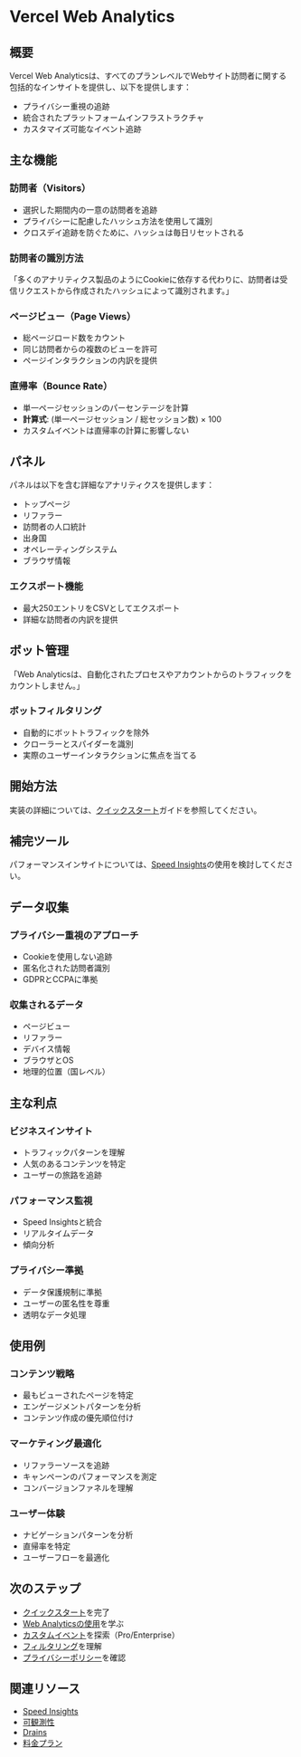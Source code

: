 # Vercel Web Analytics

## 概要

Vercel Web Analyticsは、すべてのプランレベルでWebサイト訪問者に関する包括的なインサイトを提供し、以下を提供します：

- プライバシー重視の追跡
- 統合されたプラットフォームインフラストラクチャ
- カスタマイズ可能なイベント追跡

## 主な機能

### 訪問者（Visitors）

- 選択した期間内の一意の訪問者を追跡
- プライバシーに配慮したハッシュ方法を使用して識別
- クロスデイ追跡を防ぐために、ハッシュは毎日リセットされる

### 訪問者の識別方法

「多くのアナリティクス製品のようにCookieに依存する代わりに、訪問者は受信リクエストから作成されたハッシュによって識別されます。」

### ページビュー（Page Views）

- 総ページロード数をカウント
- 同じ訪問者からの複数のビューを許可
- ページインタラクションの内訳を提供

### 直帰率（Bounce Rate）

- 単一ページセッションのパーセンテージを計算
- **計算式**: (単一ページセッション / 総セッション数) × 100
- カスタムイベントは直帰率の計算に影響しない

## パネル

パネルは以下を含む詳細なアナリティクスを提供します：

- トップページ
- リファラー
- 訪問者の人口統計
- 出身国
- オペレーティングシステム
- ブラウザ情報

### エクスポート機能

- 最大250エントリをCSVとしてエクスポート
- 詳細な訪問者の内訳を提供

## ボット管理

「Web Analyticsは、自動化されたプロセスやアカウントからのトラフィックをカウントしません。」

### ボットフィルタリング

- 自動的にボットトラフィックを除外
- クローラーとスパイダーを識別
- 実際のユーザーインタラクションに焦点を当てる

## 開始方法

実装の詳細については、[クイックスタート](/docs/analytics/quickstart)ガイドを参照してください。

## 補完ツール

パフォーマンスインサイトについては、[Speed Insights](/docs/speed-insights)の使用を検討してください。

## データ収集

### プライバシー重視のアプローチ

- Cookieを使用しない追跡
- 匿名化された訪問者識別
- GDPRとCCPAに準拠

### 収集されるデータ

- ページビュー
- リファラー
- デバイス情報
- ブラウザとOS
- 地理的位置（国レベル）

## 主な利点

### ビジネスインサイト

- トラフィックパターンを理解
- 人気のあるコンテンツを特定
- ユーザーの旅路を追跡

### パフォーマンス監視

- Speed Insightsと統合
- リアルタイムデータ
- 傾向分析

### プライバシー準拠

- データ保護規制に準拠
- ユーザーの匿名性を尊重
- 透明なデータ処理

## 使用例

### コンテンツ戦略

- 最もビューされたページを特定
- エンゲージメントパターンを分析
- コンテンツ作成の優先順位付け

### マーケティング最適化

- リファラーソースを追跡
- キャンペーンのパフォーマンスを測定
- コンバージョンファネルを理解

### ユーザー体験

- ナビゲーションパターンを分析
- 直帰率を特定
- ユーザーフローを最適化

## 次のステップ

- [クイックスタート](/docs/analytics/quickstart)を完了
- [Web Analyticsの使用](/docs/analytics/using-web-analytics)を学ぶ
- [カスタムイベント](/docs/analytics/custom-events)を探索（Pro/Enterprise）
- [フィルタリング](/docs/analytics/filtering)を理解
- [プライバシーポリシー](/docs/analytics/privacy-policy)を確認

## 関連リソース

- [Speed Insights](/docs/speed-insights)
- [可観測性](/docs/observability)
- [Drains](/docs/drains)
- [料金プラン](/docs/pricing)
